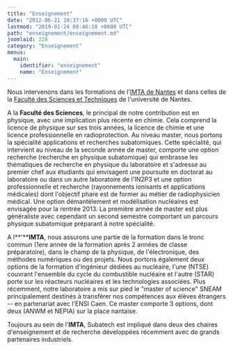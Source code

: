```yaml
---
title: "Enseignement"
date: "2012-06-21 10:37:16 +0000 UTC"
lastmod: "2019-01-24 08:46:10 +0000 UTC"
path: "enseignement/enseignement.md"
joomlaid: 228
category: "Enseignement"
menus:
  main:
    identifier: "enseignement"
    name: "Enseignement"
---
```

Nous intervenons dans les formations de l'[IMTA de Nantes](https://www.imt-atlantique.fr/fr) et dans celles de la [Faculté des Sciences et Techniques](https://sciences-techniques.univ-nantes.fr/actualites/bienvenue-a-la-faculte-des-sciences-et-des-techniques-de-nantes-2273526.kjsp) de l'université de Nantes.

A la **Faculté des Sciences**, le principal de notre contribution est en physique, avec une implication plus récente en chimie. Cela comprend la licence de physique sur ses trois années, la licence de chimie et une licence professionnelle en radioprotection. Au niveau master, nous portons la spécialité applications et recherches subatomiques. Cette spécialité, qui intervient au niveau de la seconde année de master, comporte une option recherche (recherche en physique subatomique) qui embrasse les thématiques de recherche en physique du laboratoire et s'adresse au premier chef aux étudiants qui envisagent une poursuite en doctorat au laboratoire ou dans un autre laboratoire de l'IN2P3 et une option professionnelle et recherche (rayonnements ionisants et applications médicales) dont l'objectif phare est de former au métier de radiophysicien médical. Une option démantèlement et modélisation nucléaires est envisagée pour la rentrée 2013. La première année de master est plus généraliste avec cependant un second semestre comportant un parcours physique subatomique préparant à notre spécialité.

A l**'****IMTA**, nous assurons une partie de la formation dans le tronc commun (1ere année de la formation après 2 années de classe préparatoire), dans le champ de la physique, de l'électronique, des méthodes numériques ou des projets. Nous portons également deux options de la formation d'ingénieur dédiées au nucléaire, l'une (NTSE) couvrant l'ensemble du cycle du combustible nucléaire et l'autre (STAR) porte sur les réacteurs nucléaires et les technologies associées. Plus récemment, notre laboratoire a mis sur pied le "master of science" SNEAM principalement destinés à transférer nos compétences aux élèves étrangers -- en partenariat avec l'ENSI Caen. Ce master comporte 3 options, dont deux (ANWM et NEPIA) sur la place nantaise.

Toujours au sein de l'**IMTA**, Subatech est impliqué dans deux des chaires d'enseignement et de recherche développées récemment avec de grands partenaires industriels.
